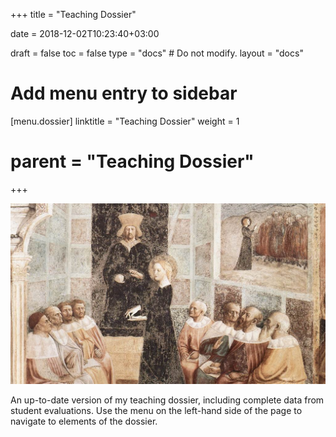 +++
title = "Teaching Dossier"

date = 2018-12-02T10:23:40+03:00

draft = false
toc = false
type = "docs"  # Do not modify.
layout = "docs"

# Add menu entry to sidebar
[menu.dossier]
  linktitle = "Teaching Dossier"
  weight = 1
  # parent = "Teaching Dossier"
+++


![Feature Image](st-catherine-disputing-with-scholars-by-masolino-da-panicale.jpg)

An up-to-date version of my teaching dossier, including complete data from student evaluations. Use the menu on the left-hand side of the page to navigate to elements of the dossier.
